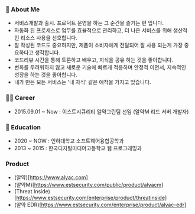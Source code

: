 ### 👦 About Me
- 서비스개발과 출시. 프로덕트 운영을 하는 그 순간을 즐기는 편 입니다.
- 자동화 된 프로세스로 업무를 효율적으로 관리하고, 더 나은 서비스를 위해 생산적인 리소스 사용을 선호합니다.
- 잘 작성된 코드도 중요하지만, 제품이 소비자에게 전달되어 잘 사용 되는게 가장 중요하다고 생각합니다.
- 코드리뷰 시간을 통해 토론하고 배우고, 지식을 공유 하는 것을 좋아합니다.
- 변화를 두려워하지 않고 새로운 기술에 빠르게 적응하며 안정적 이면서, 지속적인 성장을 하는 것을 좋아합니다.
- 내가 만든 모든 서비스는 '내 자식' 같은 애착을 가지고 있습니다.

### 👨‍💻 Career
- 2015.09.01 ~ Now : 이스트시큐리티 알약그린팀 선임 (알약M 리드 서버 개발자)

### 🏫 Education
- 2020 ~ NOW : 인하대학교 소프트웨어융합공학과
- 2013 ~ 2015 : 한국디지털미디어고등학교 웹 프로그래밍과

### Product
- (알약)[https://www.alyac.com]
- (알약M)[https://www.estsecurity.com/public/product/alyacm]
- (Threat Inside)[https://www.estsecurity.com/enterprise/product/threatinside]
- (알약 EDR)[https://www.estsecurity.com/enterprise/product/alyac-edr]
